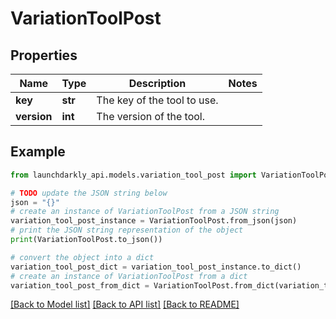 # VariationToolPost


## Properties

Name | Type | Description | Notes
------------ | ------------- | ------------- | -------------
**key** | **str** | The key of the tool to use. | 
**version** | **int** | The version of the tool. | 

## Example

```python
from launchdarkly_api.models.variation_tool_post import VariationToolPost

# TODO update the JSON string below
json = "{}"
# create an instance of VariationToolPost from a JSON string
variation_tool_post_instance = VariationToolPost.from_json(json)
# print the JSON string representation of the object
print(VariationToolPost.to_json())

# convert the object into a dict
variation_tool_post_dict = variation_tool_post_instance.to_dict()
# create an instance of VariationToolPost from a dict
variation_tool_post_from_dict = VariationToolPost.from_dict(variation_tool_post_dict)
```
[[Back to Model list]](../README.md#documentation-for-models) [[Back to API list]](../README.md#documentation-for-api-endpoints) [[Back to README]](../README.md)


